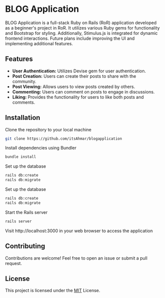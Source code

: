 
# BLOG Application

BLOG Application is a full-stack Ruby on Rails (RoR) application developed as a beginner's project in RoR. It utilizes various Ruby gems for functionality and Bootstrap for styling. Additionally, Stimulus.js is integrated for dynamic frontend interactions. Future plans include improving the UI and implementing additional features.




## Features

- **User Authentication:** Utilizes Devise gem for user authentication.
- **Post Creation:** Users can create their posts to share with the community.
- **Post Viewing:** Allows users to view posts created by others.
- **Commenting:** Users can comment on posts to engage in discussions.
- **Liking:** Provides the functionality for users to like both posts and comments.




## Installation

Clone the repository to your local machine
   ```bash
   git clone https://github.com/itsAhmar/blogapplication
```
Install dependencies using Bundler
```bash
bundle install
```
Set up the database
```bash
rails db:create
rails db:migrate
```
Set up the database
```bash
rails db:create
rails db:migrate
```
Start the Rails server
```bash
rails server
```
Visit http://localhost:3000 in your web browser to access the application

## Contributing
Contributions are welcome! Feel free to open an issue or submit a pull request.


## License


This project is licensed under the [MIT](https://choosealicense.com/licenses/mit/)
 License.

